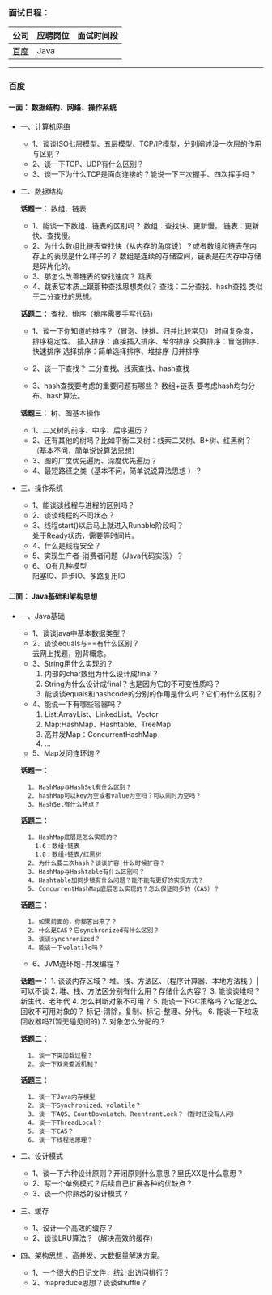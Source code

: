 ### **面试日程：** 

| 公司 | 应聘岗位 |面试时间段 |
| :------------- |:-------------|:-------------|
|[百度](#baidu) | Java |   |

----
### <a id="baidu"> 百度 </a>
#### **一面：** 数据结构、网络、操作系统
    
- 一、计算机网络
    - 1、谈谈ISO七层模型、五层模型、TCP/IP模型，分别阐述没一次层的作用与区别？
    - 2、谈一下TCP、UDP有什么区别？
    - 3、谈一下为什么TCP是面向连接的？能说一下三次握手、四次挥手吗？

- 二、数据结构
        
    **话题一：** 数组、链表 
    - 1、能谈一下数组、链表的区别吗？
     数组：查找快、更新慢。
     链表：更新快、查找慢。
    - 2、为什么数组比链表查找快（从内存的角度说）？或者数组和链表在内存上的表现是什么样子的？
     数组是连续的存储空间，链表是在内存中存储是碎片化的。
    - 3、那怎么改善链表的查找速度？
     跳表
    - 4、跳表它本质上跟那种查找思想类似？
     查找：二分查找、hash查找
     类似于二分查找的思想。

    **话题二：** 查找、排序（排序需要手写代码） <br>
    
    - 1、谈一下你知道的排序？（冒泡、快排、归并比较常见） 时间复杂度，排序稳定性。
     插入排序：直接插入排序、希尔排序
     交换排序：冒泡排序、快速排序
     选择排序：简单选择排序、堆排序
     归并排序
 
    - 2、谈一下查找？
    二分查找、线索查找、hash查找

    - 3、hash查找要考虑的重要问题有哪些？
     数组+链表
     要考虑hash均匀分布、hash算法。

    **话题三：** 树、图基本操作
    - 1、二叉树的前序、中序、后序遍历？
    - 2、还有其他的树吗？比如平衡二叉树：线索二叉树、B+树、红黑树？（基本不问，简单说说算法思想）
    - 3、图的广度优先遍历、深度优先遍历？
    - 4、最短路径之类（基本不问，简单说说算法思想 ）？

- 三、操作系统
    - 1、能谈谈线程与进程的区别吗？
    - 2、谈谈线程的不同状态？
    - 3、线程start()以后马上就进入Runable阶段吗？ <br>
        处于Ready状态，需要等时间片。
    - 4、什么是线程安全？
    - 5、实现生产者-消费者问题（Java代码实现）？
    - 6、IO有几种模型 <br>
        阻塞IO、异步IO、多路复用IO


#### **二面：** Java基础和架构思想
- 一、Java基础
    - 1、谈谈java中基本数据类型？
    - 2、谈谈equals与==有什么区别？ <br>
    去网上找题，别背概念。
    - 3、String用什么实现的？
        1. 内部的char数组为什么设计成final？
        2. String为什么设计成final？也是因为它的不可变性质吗？
        3. 能谈谈equals和hashcode的分别的作用是什么吗？它们有什么区别？
    - 4、能说一下有哪些容器吗？
        1. List:ArrayList、LinkedList、Vector
        2. Map:HashMap、Hashtable、TreeMap
        3. 高并发Map：ConcurrentHashMap     
        4. ...
    - 5、Map发问连环炮？

    **话题一：**

        1. HashMap与HashSet有什么区别？
        2. hashMap可以key为空或者value为空吗？可以同时为空吗？
        3. HashSet有什么特点？
   
    **话题二：**

        1. HashMap底层是怎么实现的？
          1.6：数组+链表
          1.8：数组+链表/红黑树
        2. 为什么要二次hash？谈谈扩容|什么时候扩容？     
        3. HashMap与Hashtable有什么区别吗？
        4. Hashtable加同步锁有什么问题？能不能有更好的实现方式？
        5. ConcurrentHashMap底层怎么实现的？怎么保证同步的（CAS）？

    **话题三：**

        1. 如果前面的，你都答出来了？
        2. 什么是CAS？它synchronized有什么区别？
        3. 谈谈synchronized？
        4. 能谈一下volatile吗？

    - 6、JVM连环炮+并发编程？
    
    **话题一：**
        1. 谈谈内存区域？
        堆、栈、方法区、（程序计算器、本地方法栈 ）|可以不谈
        2. 堆、栈、方法区分别有什么用？存储什么内容？
        3. 能谈谈堆吗？
        新生代、老年代
        4. 怎么判断对象不可用？
        5. 能谈一下GC策略吗？它是怎么回收不可用对象的？
          标记-清除，复制、标记-整理、分代。
        6. 能谈一下垃圾回收器吗?(暂无碰见问的)
        7. 对象怎么分配的？

    **话题二：**

        1. 谈一下类加载过程？
        2. 谈一下双亲委派机制？
    
    **话题三：**

        1. 谈一下Java内存模型
        2. 谈一下Synchronized、volatile？
        3. 谈一下AQS、CountDownLatch、ReentrantLock？（暂时还没有人问）
        4. 谈一下ThreadLocal？
        5. 谈一下CAS？
        6. 谈一下线程池原理？
 

- 二、设计模式
    - 1、谈一下六种设计原则？开闭原则什么意思？里氏XX是什么意思？
    - 2、写一个单例模式？后续自己扩展各种的优缺点？
    - 3、谈一个你熟悉的设计模式？

- 三、缓存
    - 1、设计一个高效的缓存？
    - 2、谈谈LRU算法？（解决高效的缓存）

- 四、架构思想 、高并发、大数据量解决方案。
    - 1、一个很大的日记文件，统计出访问排行？
    - 2、mapreduce思想？谈谈shuffle？





    
    
    
 
